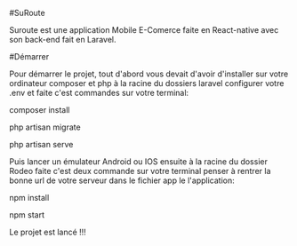 #SuRoute

Suroute est une application Mobile E-Comerce faite en React-native avec son back-end fait en Laravel.

#Démarrer

Pour démarrer le projet, tout d'abord vous devait d'avoir d'installer sur votre ordinateur composer et php
à la racine du dossiers laravel configurer votre .env et faite c'est commandes sur votre terminal:

composer install

php artisan migrate

php artisan serve

Puis lancer un émulateur Android ou IOS ensuite à la racine du dossier Rodeo faite c'est deux commande sur votre terminal penser à rentrer la bonne url de votre serveur dans le fichier app le l'application:

npm install

npm start

Le projet est lancé !!!